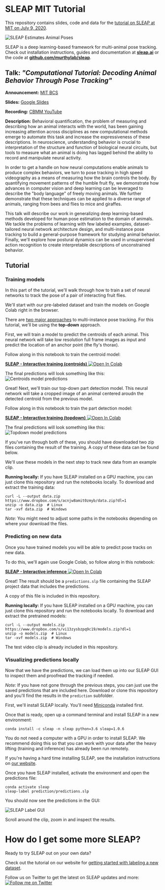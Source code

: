 # SLEAP MIT Tutorial
This repository contains slides, code and data for the [tutorial on SLEAP at MIT on July 9, 2020](http://bcs.mit.edu/news-events/events/computational-tutorial-decoding-animal-behavior-through-pose-tracking).

![SLEAP Estimates Animal Poses](https://sleap.ai/docs/_static/sleap_movie.gif)

SLEAP is a deep learning-based framework for multi-animal pose tracking. Check out installation instructions, guides and documentation at **[sleap.ai](https://sleap.ai)** or the code at **[github.com/murthylab/sleap](https://github.com/murthylab/sleap)**.


## Talk: *"Computational Tutorial: Decoding Animal Behavior Through Pose Tracking"*

**Announcement:** [MIT BCS](http://bcs.mit.edu/news-events/events/computational-tutorial-decoding-animal-behavior-through-pose-tracking)

**Slides:** [Google Slides](https://docs.google.com/presentation/d/1KTeqByttnKNqSJODPPLCn2XYXX5KOcHcPshEKBOOhGM/edit?usp=sharing)

**Recording:** [CBMM YouTube](https://cbmm.mit.edu/video/decoding-animal-behavior-through-pose-tracking)

**Description:** Behavioral quantification, the problem of measuring and describing how an animal interacts with the world, has been gaining increasing attention across disciplines as new computational methods emerge to automate this task and increase the expressiveness of these descriptions. In neuroscience, understanding behavior is crucial to interpretation of the structure and function of biological neural circuits, but tools to measure what an animal is doing has lagged behind the ability to record and manipulate neural activity.

In order to get a handle on how neural computations enable animals to produce complex behaviors, we turn to pose tracking in high speed videography as a means of measuring how the brain controls the body. By quantifying movement patterns of the humble fruit fly, we demonstrate how advances in computer vision and deep learning can be leveraged to describe the "body language" of freely moving animals. We further demonstrate that these techniques can be applied to a diverse range of animals, ranging from bees and flies to mice and giraffes.

This talk will describe our work in generalizing deep learning-based methods developed for human pose estimation to the domain of animals. We tackle the problems of learning with few labeled examples, dataset-tailored neural network architecture design, and multi-instance pose tracking to build a general-purpose framework for studying animal behavior. Finally, we'll explore how postural dynamics can be used in unsupervised action recognition to create interpretable descriptions of unconstrained behavior.

## Tutorial

### Training models

In this part of the tutorial, we'll walk through how to train a set of neural networks
to track the pose of a pair of interacting fruit flies.

We'll start with our pre-labeled dataset and train the models on Google Colab right in
the browser.

There are [two major approaches](https://sleap.ai/index.html#getting-started-with-sleap)
to multi-instance pose tracking. For this tutorial, we'll be using the **top-down**
approach.

First, we will train a model to predict the centroids of each animal. This neural
network will take low resolution full frame images as input and predict the location of
an anchor point (the fly's thorax).

Follow along in this notebook to train the centroid model:

<a href="https://colab.research.google.com/github/talmo/sleap-mit-tutorial/blob/master/notebooks/Interactive_training_(centroids).ipynb" target="_blank">**SLEAP - Interactive training (centroids)** <img src="https://colab.research.google.com/assets/colab-badge.svg" alt="Open In Colab"/></a>

The final predictions will look something like this:
![Centroids model predictions](https://github.com/talmo/sleap-mit-tutorial/blob/master/media/prediction-centroids.png)

Great! Next, we'll train our top-down part detection model. This neural network will
take a cropped image of an animal centered aroudn the detected centroid from the
previous model.

Follow along in this notebook to train the part detection model:

<a href="https://colab.research.google.com/github/talmo/sleap-mit-tutorial/blob/master/notebooks/Interactive_training_(topdown).ipynb" target="_blank">**SLEAP - Interactive training (topdown)** <img src="https://colab.research.google.com/assets/colab-badge.svg" alt="Open In Colab"/></a>

The final predictions will look something like this:
![Topdown model predictions](https://github.com/talmo/sleap-mit-tutorial/blob/master/media/prediction-topdown.png)

If you've run through both of these, you should have downloaded two zip files containing
the result of the training. A copy of these data can be found below.

We'll use these models in the next step to track new data from an example clip.


**Running locally:**
If you have SLEAP installed on a GPU machine, you can just clone this repository and run
the notebooks locally. To download and extract the training data:
```
curl -L --output data.zip https://www.dropbox.com/s/acnjw8amit0zmyb/data.zip?dl=1
unzip -o data.zip  # Linux
tar -xvf data.zip  # Windows
```

*Note:* You might need to adjust some paths in the notebooks depending on where your download
the files.


### Predicting on new data

Once you have trained models you will be able to predict pose tracks on new data.

To do this, we'll again use Google Colab, so follow along in this notebook:

<a href="https://colab.research.google.com/github/talmo/sleap-mit-tutorial/blob/master/notebooks/Interactive_inference.ipynb" target="_blank">**SLEAP - Interactive inference** <img src="https://colab.research.google.com/assets/colab-badge.svg" alt="Open In Colab"/></a>

Great! The result should be a `predictions.slp` file containing the SLEAP project data
that includes the predictions.

A copy of this file is included in this repository.


**Running locally:**
If you have SLEAP installed on a GPU machine, you can just clone this repository and run
the notebooks locally. To download and extract the pretrained models:
```
curl -L --output models.zip https://www.dropbox.com/s/vi13zysbzpq9c19/models.zip?dl=1
unzip -o models.zip  # Linux
tar -xvf models.zip  # Windows
```

The test video clip is already included in this repository.


### Visualizing predictions locally

Now that we have the predictions, we can load them up into our SLEAP GUI to inspect them
and proofread the tracking if needed.

*Note:* If you have not gone through the previous steps, you can just use the saved predictions
that are included here. Download or clone this repository and you'll find the results in
the `prediction` subfolder.


First, we'll install SLEAP locally. You'll need [Miniconda](https://docs.conda.io/en/latest/miniconda.html)
installed first.

Once that is ready, open up a command terminal and install SLEAP in a new environment:
```
conda install -c sleap -n sleap python=3.6 sleap=1.0.6
```

You do not need a computer with a GPU in order to install SLEAP. We recommend doing this
so that you can work with your data after the heavy lifting (training and inference) has
already been run remotely.

If you're having a hard time installing SLEAP, see the installation instructions on [our
website](https://sleap.ai/guides/installation.html).


Once you have SLEAP installed, activate the environment and open the predictions file:
```
conda activate sleap
sleap-label prediction/predictions.slp
```

You should now see the predictions in the GUI:

![SLEAP Label GUI](https://github.com/talmo/sleap-mit-tutorial/blob/master/media/sleap-label-gui.png)

Scroll around the clip, zoom in and inspect the results.


# How do I get some more SLEAP?

Ready to try SLEAP out on your own data?

Check out the tutorial on our website for [getting started with labeling a new dataset](https://sleap.ai/tutorials/tutorial.html).

Follow us on Twitter to get the latest on SLEAP updates and more: [![Follow me on Twitter](https://img.shields.io/twitter/follow/talmop.svg?style=social)](https://twitter.com/talmop)
